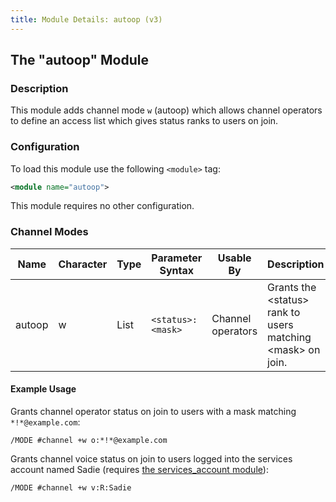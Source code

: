 ```yaml
---
title: Module Details: autoop (v3)
---
```


## The "autoop" Module

### Description

This module adds channel mode `w` (autoop) which allows channel operators to define an access list which gives status ranks to users on join.

### Configuration

To load this module use the following `<module>` tag:

```xml
<module name="autoop">
```

This module requires no other configuration.

### Channel Modes

Name   | Character | Type | Parameter Syntax  | Usable By         | Description
------ | --------- | ---- | ----------------- | ----------------- | -----------
autoop | w         | List | `<status>:<mask>` | Channel operators | Grants the &lt;status&gt; rank to users matching &lt;mask&gt; on join.

#### Example Usage

Grants channel operator status on join to users with a mask matching `*!*@example.com`:

```plaintext
/MODE #channel +w o:*!*@example.com
```

Grants channel voice status on join to users logged into the services account named Sadie (requires [the services_account module](/3/modules/services_account)):

```plaintext
/MODE #channel +w v:R:Sadie
```
